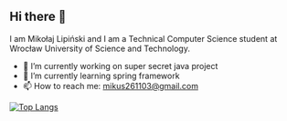 ## Hi there 👋
I am Mikołaj Lipiński and I am a Technical Computer Science student at Wrocław University of Science and Technology.

- 🔭 I’m currently working on super secret java project
- 🌱 I’m currently learning spring framework
- 📫 How to reach me: mikus261103@gmail.com

[![Top Langs](https://github-readme-stats.vercel.app/api/top-langs/?username=mikus3363&layout=donut-vertical&theme=transparent)](https://github.com/anuraghazra/github-readme-stats)
<!--
**mikus3363/mikus3363** is a ✨ _special_ ✨ repository because its `README.md` (this file) appears on your GitHub profile.

Here are some ideas to get you started:

- 🔭 I’m currently working on ...
- 🌱 I’m currently learning ...
- 👯 I’m looking to collaborate on ...
- 🤔 I’m looking for help with ...
- 💬 Ask me about ...
- 📫 How to reach me: ...
- 😄 Pronouns: ...
- ⚡ Fun fact: ...
-->
